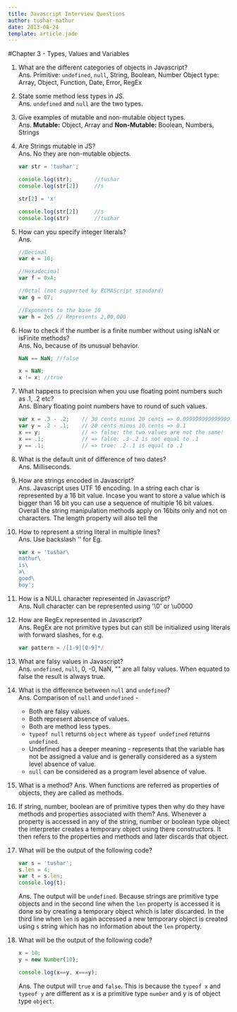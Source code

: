 ```yaml
---
title: Javascript Interview Questions
author: tushar-mathur
date: 2013-08-24
template: article.jade
---
```

#Chapter 3 - Types, Values and Variables
1.	What are the different categories of objects in Javascript?  
	Ans.	Primitive: ```undefined```, ```null```, String, Boolean, Number
		Object type: Array, Object, Function, Date, Error, RegEx	
2.	State some method less types in JS.  
	Ans.	```undefined``` and ```null``` are the two types.

3.	Give examples of mutable and non-mutable object types.  
	Ans.	**Mutable:** Object, Array and **Non-Mutable:** Boolean, Numbers, Strings
	
4.	Are Strings mutable in JS?  
	Ans. No they are non-mutable objects.
	
	```javascript
	var str = 'tushar';
	
	console.log(str);		//tushar
	console.log(str[2]) 	//s
	
	str[2] = 'x'
	
	console.log(str[2]) 	//s
	console.log(str)		//tushar
	```

5.	How can you specify integer literals?  
	Ans.
	```javascript
	//Decimal
	var e = 10; 
	
	//Hexadecimal
	var f = 0xA;
	
	//Octal (not supported by ECMAScript standard)
	var g = 07;
	
	//Exponents to the base 10
	var h = 2e5 // Represents 2,00,000
	```

6.	How to check if the number is a finite number without using isNaN or isFinite methods?  
	Ans. No, because of its unusual behavior.
	
	```javascript
	NaN == NaN; //false
	
	x = NaN;
	x != x; //true
	```

7.	What happens to precision when you use floating point numbers such as .1, .2 etc?  
	Ans. Binary floating point numbers have to round of such values.

	```javascript
	var x = .3 - .2; 	// 30 cents minus 20 cents => 0.09999999999999998
	var y = .2 - .1; 	// 20 cents minus 10 cents => 0.1
	x == y;				// => false: the two values are not the same! 
	x == .1;			// => false: .3-.2 is not equal to .1
	y == .1;			// => true: .2-.1 is equal to .1
	```
8.	What is the default unit of difference of two dates?  
	Ans. Milliseconds.
	
9.	How are strings encoded in Javascript?  
	Ans. Javascript uses UTF 16 encoding. In a string each char is represented by a 16 bit value. Incase you want to store a value which is bigger than 16 bit you can use a sequence of multiple 16 bit values. Overall the string manipulation methods apply on 16bits only and not on characters. The length property will also tell the 

10. How to represent a string literal in multiple lines?  
	Ans. Use backslash '\' for Eg.
	```javascript
	var x = 'tushar\
	mathur\
	is\
	a\
	good\
	boy';
	```

11.	How is a NULL character represented in Javascript?  
	Ans. Null character can be represented using '\0' or \u0000
12.	How are RegEx represented in Javascript?  
	Ans. RegEx are not primitive types but can still be initialized using literals with forward slashes, for e.g.
	```javascript
	var pattern = /[1-9][0-9]*/
	```

13.	What are falsy values in Javascript?  
	Ans. ```undefined```, ```null```, 0, -0, NaN, "" are all falsy values. When equated to false the result is always true.

14.	What is the difference between ```null``` and ```undefined```?  
	Ans. Comparison of ```null``` and ```undefined``` - 
	* Both are falsy values.
	* Both represent absence of values.
	* Both are method less types.
	* ```typeof null``` returns ```object``` where as ```typeof undefined``` returns ```undefined```.
	* Undefined has a deeper meaning - represents that the variable has not be assigned a value and is generally considered as a system level absence of value.
	* ```null``` can be considered as a program level absence of value.

15.	What is a method?
	Ans. When functions are referred as properties of objects, they are called as methods.
	
16.	If string, number, boolean are of primitive types then why do they have methods and properties associated with them?
	Ans. Whenever a property is accessed in any of the string, number or boolean type object the interpreter creates a temporary object using there constructors. It then refers to the properties and methods and later discards that object.
	
17.	What will be the output of the following code?
	```javascript
	var s = 'tushar';
	s.len = 4;
	var t = s.len;
	console.log(t);
	```	
	Ans. The output will be ``````undefined``````. Because strings are primitive type objects and in the second line when the ```len``` property is accessed it is done so by creating a temporary object which is later discarded. In the third line when ```len``` is again accessed a new temporary object is created using ```s``` string which has no information about the ```len``` property.
	
18.	What will be the output of the following code?
	```javascript
	x = 10;
	y = new Number(10);
	
	console.log(x==y, x===y);
	
	```
	Ans. The output will ```true``` and ```false```. This is because the ```typeof x``` and ```typeof y``` are different as x is a primitive type ```number``` and y is of object type ```object```.



